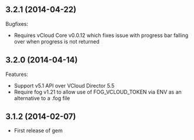 ## 3.2.1 (2014-04-22)

Bugfixes:

  - Requires vCloud Core v0.0.12 which fixes issue with progress bar falling over when progress is not returned

## 3.2.0 (2014-04-14)

Features:

  - Support v5.1 API over VCloud Director 5.5
  - Require fog v1.21 to allow use of FOG_VCLOUD_TOKEN via ENV as an alternative to a .fog file

## 3.1.2 (2014-02-07)

  - First release of gem
